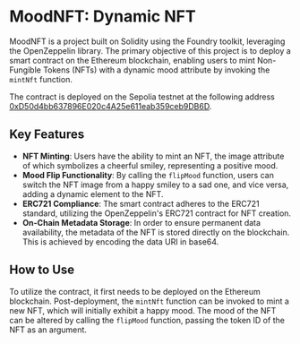 # MoodNFT: Dynamic NFT

MoodNFT is a project built on Solidity using the Foundry toolkit, leveraging the OpenZeppelin library. The primary objective of this project is to deploy a smart contract on the Ethereum blockchain, enabling users to mint Non-Fungible Tokens (NFTs) with a dynamic mood attribute by invoking the `mintNft` function.

The contract is deployed on the Sepolia testnet at the following address [0xD50d4bb637896E020c4A25e611eab359ceb9DB6D](https://sepolia.etherscan.io/address/0xD50d4bb637896E020c4A25e611eab359ceb9DB6D#code).

## Key Features

- **NFT Minting**: Users have the ability to mint an NFT, the image attribute of which symbolizes a cheerful smiley, representing a positive mood.
- **Mood Flip Functionality**: By calling the `flipMood` function, users can switch the NFT image from a happy smiley to a sad one, and vice versa, adding a dynamic element to the NFT.
- **ERC721 Compliance**: The smart contract adheres to the ERC721 standard, utilizing the OpenZeppelin's ERC721 contract for NFT creation.
- **On-Chain Metadata Storage**: In order to ensure permanent data availability, the metadata of the NFT is stored directly on the blockchain. This is achieved by encoding the data URI in base64.

## How to Use

To utilize the contract, it first needs to be deployed on the Ethereum blockchain. Post-deployment, the `mintNft` function can be invoked to mint a new NFT, which will initially exhibit a happy mood. The mood of the NFT can be altered by calling the `flipMood` function, passing the token ID of the NFT as an argument.
